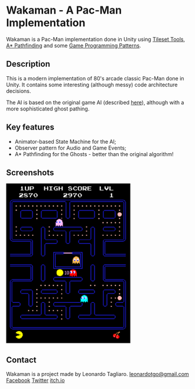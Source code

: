 # Wakaman - A Pac-Man Implementation

Wakaman is a Pac-Man implementation done in Unity using [Tileset Tools](https://docs.unity3d.com/Manual//Tilemap-CreatingTiles.html), [A* Pathfinding](https://www.redblobgames.com/pathfinding/a-star/introduction.html) and some [Game Programming Patterns](https://gameprogrammingpatterns.com/).

## Description

This is a modern implementation of 80's arcade classic Pac-Man done in Unity. It contains some interesting (although messy) code architecture decisions.

The AI is based on the original game AI (described [here](https://gameinternals.com/post/2072558330/understanding-pac-man-ghost-behavior)), although with a more sophisticated ghost pathing.

## Key features
- Animator-based State Machine for the AI;
- Observer pattern for Audio and Game Events;
- A* Pathfinding for the Ghosts - better than the original algorithm!

## Screenshots

<img src="Screenshots/img_ss0.png" width="336" height="432">

## Contact

Wakaman is a project made by Leonardo Tagliaro.
[leonardotgo@gmail.com](mailto:leonardotgo@gmail.com)
[Facebook](https://www.facebook.com/leonardo.tagliaro)
[Twitter](https://twitter.com/leotgo)
[itch.io](https://leotgo.itch.io/)
